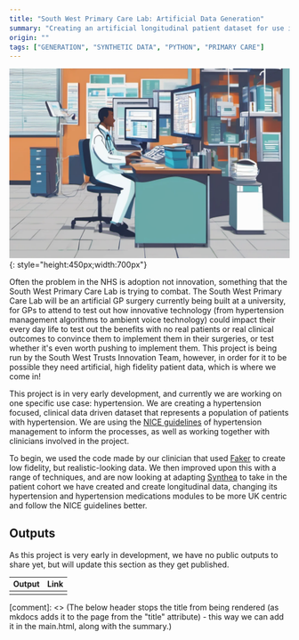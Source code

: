 ```yaml
---
title: "South West Primary Care Lab: Artificial Data Generation"
summary: "Creating an artificial longitudinal patient dataset for use in the South West Primary Care Lab for GPs to trial new technologies in an artificial GP environment."
origin: ""
tags: ["GENERATION", "SYNTHETIC DATA", "PYTHON", "PRIMARY CARE"]
---
```


![An AI generated image of a GP sat in a clinic, with a high number of computer screens showing data on them.](../images/swpclab_visualabstract.png){: style="height:450px;width:700px"}

Often the problem in the NHS is adoption not innovation, something that the South West Primary Care Lab is trying to combat. The South West Primary Care Lab will be an artificial GP surgery currently being built at a university, for GPs to attend to test out how innovative technology (from hypertension management algorithms to ambient voice technology) could impact their every day life to test out the benefits with no real patients or real clinical outcomes to convince them to implement them in their surgeries, or test whether it's even worth pushing to implement them. This project is being run by the South West Trusts Innovation Team, however, in order for it to be possible they need artificial, high fidelity patient data, which is where we come in!

This project is in very early development, and currently we are working on one specific use case: hypertension. We are creating a hypertension focused, clinical data driven dataset that represents a population of patients with hypertension. We are using the [NICE guidelines](https://www.nice.org.uk/guidance/NG136) of hypertension management to inform the processes, as well as working together with clinicians involved in the project. 

To begin, we used the code made by our clinician that used [Faker](https://faker.readthedocs.io/en/master/) to create low fidelity, but realistic-looking data. We then improved upon this with a range of techniques, and are now looking at adapting [Synthea](https://github.com/synthetichealth/synthea) to take in the patient cohort we have created and create longitudinal data, changing its hypertension and hypertension medications modules to be more UK centric and follow the NICE guidelines better. 

## Outputs
As this project is very early in development, we have no public outputs to share yet, but will update this section as they get published. 

| Output                             | Link                                                                 |
| ---------------------------------- | -------------------------------------------------------------------- |
|        |    |


[comment]: <> (The below header stops the title from being rendered (as mkdocs adds it to the page from the "title" attribute) - this way we can add it in the main.html, along with the summary.)
#
